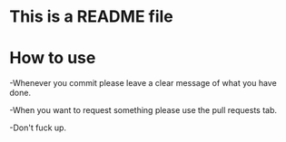 # This is a README file 
# How to use
-Whenever you commit please leave a clear message of what you have done.

-When you want to request something please use the pull requests tab.

-Don't fuck up.
